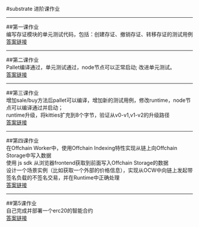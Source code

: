 #substrate 进阶课作业
***
##第一课作业<br/>
编写存证模块的单元测试代码，包括：创建存证、撤销存证、转移存证的测试用例<br/>
[答案链接](https://github.com/cole8401/substrate-advanced/tree/40b199c21ef3c9088e042a5fcff8a055115cca6d/lesson1)
***
##第二课作业<br/>
Pallet编译通过，单元测试通过，node节点可以正常启动;
改进单元测试。    
[答案链接](https://github.com/cole8401/substrate-advanced/tree/main/lesson2)
***
##第三课作业
<br/>
增加sale/buy方法后pallet可以编译，增加新的测试用例，修改runtime，node节点可以编译通过并启动；<br/>
runtime升级，将kitties扩充到8个字节，验证从v0-v1,v1-v2的升级路径
<br/>
[答案链接](https://github.com/cole8401/substrate-advanced/tree/main/lesson3)
***

##第四课作业
<br/>
在Offchain Worker中，使用Offchain Indexing特性实现从链上向Offchain Storage中写入数据<br/>
使用 js sdk 从浏览器frontend获取到前面写入Offchain Storage的数据<br/>
设计一个场景实例（比如获取一个外部的价格信息），实现从OCW中向链上发起带签名负载的不签名交易，并在Runtime中正确处理<br/>
[答案链接](https://github.com/cole8401/substrate-advanced/tree/main/lesson4)
***

##第5课作业
<br/>
自己完成并部署一个erc20的智能合约<br/>
[答案链接](https://github.com/cole8401/substrate-advanced/tree/main/lesson5)